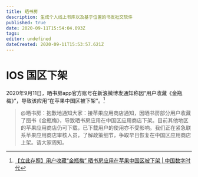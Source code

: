 ```yaml
---
title: 晒书房
description: 生成个人线上书库以及基于位置的书友社交软件
published: true
date: 2020-09-11T15:54:04.093Z
tags: 
editor: undefined
dateCreated: 2020-09-11T15:53:57.621Z
---
```


# IOS 国区下架

2020年9月11日，晒书房app官方账号在新浪微博发通知称因“用户收藏《金瓶梅》”，导致该应用“在苹果中国区被下架”。[^1]

> @晒书房：抱歉地通知大家：接苹果应用商店通知，因晒书房部分用户收藏了图书《金瓶梅》，导致晒书房应用在中国区应用商店下架。目前其他地区的苹果应用商店仍可下载，已下载用户的使用亦不受影响。我们正在紧急联系苹果应用商店审核人员，了解政策细节，争取早日恢复在中国区应用商店上架。请大家周知。

[^1]: [【立此存照】用户收藏“金瓶梅” 晒书房应用在苹果中国区被下架 | 中国数字时代](https://web.archive.org/web/20200911114832/https://chinadigitaltimes.net/chinese/2020/09/【立此存照】用户收藏金瓶梅-晒书房应用在苹/?utm_source=dlvr.it&utm_medium=twitter)
